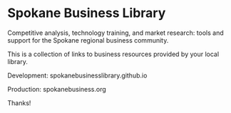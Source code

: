 Spokane Business Library
================================

Competitive analysis, technology training, and market research: tools and support for the Spokane regional business community. 

This is a collection of links to business resources provided by your local library.

Development: spokanebusinesslibrary.github.io

Production: spokanebusiness.org

Thanks!
